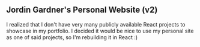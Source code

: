 ## Jordin Gardner's Personal Website (v2)

I realized that I don't have very many publicly available
React projects to showcase in my portfolio. I decided it would
be nice to use my personal site as one of said projects, so
I'm rebuilding it in React :)
